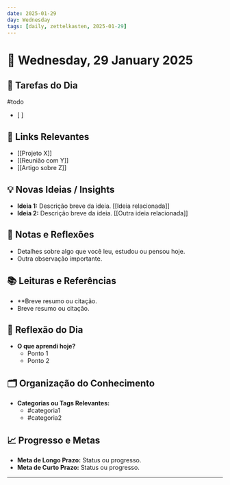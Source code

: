```yaml
---
date: 2025-01-29
day: Wednesday
tags: [daily, zettelkasten, 2025-01-29]
---
```


# 📅 Wednesday, 29 January 2025

## 📝 **Tarefas do Dia**
#todo 
- [ ] 

## 🔗 **Links Relevantes**
- [[Projeto X]]
- [[Reunião com Y]]
- [[Artigo sobre Z]]

## 💡 **Novas Ideias / Insights**
- **Ideia 1:** Descrição breve da ideia. [[Ideia relacionada]]
- **Ideia 2:** Descrição breve da ideia. [[Outra ideia relacionada]]

## 🧠 **Notas e Reflexões**
- Detalhes sobre algo que você leu, estudou ou pensou hoje.
- Outra observação importante.

## 📚 **Leituras e Referências**
- **Breve resumo ou citação.
- Breve resumo ou citação.

## 🌟 **Reflexão do Dia**
- **O que aprendi hoje?**
  - Ponto 1
  - Ponto 2

## 🗂️ **Organização do Conhecimento**
- **Categorias ou Tags Relevantes:**
  - #categoria1
  - #categoria2

## 📈 **Progresso e Metas**
- **Meta de Longo Prazo:** Status ou progresso.
- **Meta de Curto Prazo:** Status ou progresso.

---

